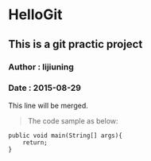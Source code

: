 # HelloGit
## This is a git practic project
### Author : lijiuning
### Date : 2015-08-29



This line will be merged.
> The code sample as below:

	public void main(String[] args){  
		return;
	}
